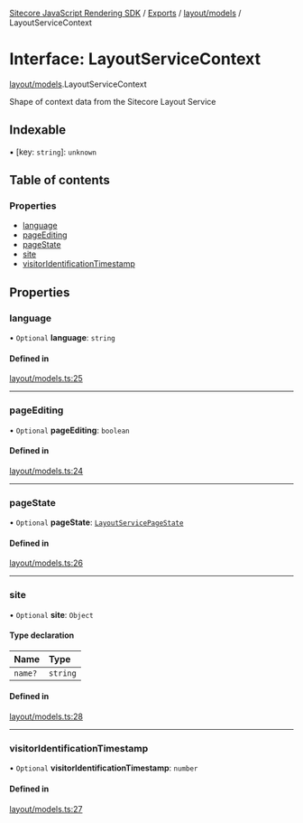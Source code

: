 [Sitecore JavaScript Rendering SDK](../README.md) / [Exports](../modules.md) / [layout/models](../modules/layout_models.md) / LayoutServiceContext

# Interface: LayoutServiceContext

[layout/models](../modules/layout_models.md).LayoutServiceContext

Shape of context data from the Sitecore Layout Service

## Indexable

▪ [key: `string`]: `unknown`

## Table of contents

### Properties

- [language](layout_models.LayoutServiceContext.md#language)
- [pageEditing](layout_models.LayoutServiceContext.md#pageediting)
- [pageState](layout_models.LayoutServiceContext.md#pagestate)
- [site](layout_models.LayoutServiceContext.md#site)
- [visitorIdentificationTimestamp](layout_models.LayoutServiceContext.md#visitoridentificationtimestamp)

## Properties

### language

• `Optional` **language**: `string`

#### Defined in

[layout/models.ts:25](https://github.com/Sitecore/jss/blob/8c00be96/packages/sitecore-jss/src/layout/models.ts#L25)

___

### pageEditing

• `Optional` **pageEditing**: `boolean`

#### Defined in

[layout/models.ts:24](https://github.com/Sitecore/jss/blob/8c00be96/packages/sitecore-jss/src/layout/models.ts#L24)

___

### pageState

• `Optional` **pageState**: [`LayoutServicePageState`](../enums/layout_models.LayoutServicePageState.md)

#### Defined in

[layout/models.ts:26](https://github.com/Sitecore/jss/blob/8c00be96/packages/sitecore-jss/src/layout/models.ts#L26)

___

### site

• `Optional` **site**: `Object`

#### Type declaration

| Name | Type |
| :------ | :------ |
| `name?` | `string` |

#### Defined in

[layout/models.ts:28](https://github.com/Sitecore/jss/blob/8c00be96/packages/sitecore-jss/src/layout/models.ts#L28)

___

### visitorIdentificationTimestamp

• `Optional` **visitorIdentificationTimestamp**: `number`

#### Defined in

[layout/models.ts:27](https://github.com/Sitecore/jss/blob/8c00be96/packages/sitecore-jss/src/layout/models.ts#L27)
